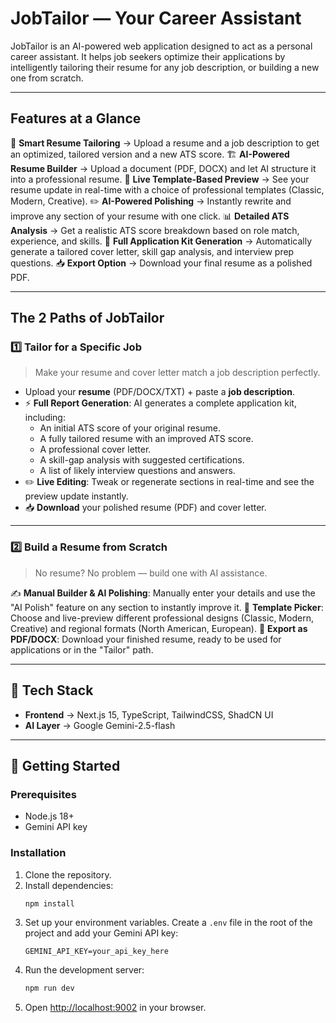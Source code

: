 # JobTailor — Your Career Assistant

JobTailor is an AI-powered web application designed to act as a personal career assistant. It helps job seekers optimize their applications by intelligently tailoring their resume for any job description, or building a new one from scratch.

---

##  Features at a Glance
📄 **Smart Resume Tailoring** → Upload a resume and a job description to get an optimized, tailored version and a new ATS score.
🏗️ **AI-Powered Resume Builder** → Upload a document (PDF, DOCX)  and let AI structure it into a professional resume.
🎨 **Live Template-Based Preview** → See your resume update in real-time with a choice of professional templates (Classic, Modern, Creative).
✏️ **AI-Powered Polishing** → Instantly rewrite and improve any section of your resume with one click.
📊 **Detailed ATS Analysis** → Get a realistic ATS score breakdown based on role match, experience, and skills.
🚀 **Full Application Kit Generation** → Automatically generate a tailored cover letter, skill gap analysis, and interview prep questions.
📥 **Export Option** → Download your final resume as a polished PDF.

---

##  The 2 Paths of JobTailor

### 1️⃣ Tailor for a Specific Job
> Make your resume and cover letter match a job description perfectly.
- Upload your **resume** (PDF/DOCX/TXT) + paste a **job description**.
- ⚡ **Full Report Generation**: AI generates a complete application kit, including:
  - An initial ATS score of your original resume.
  - A fully tailored resume with an improved ATS score.
  - A professional cover letter.
  - A skill-gap analysis with suggested certifications.
  - A list of likely interview questions and answers.
- ✏️ **Live Editing**: Tweak or regenerate sections in real-time and see the preview update instantly.
- 📥 **Download** your polished resume (PDF) and cover letter.

---

### 2️⃣ Build a Resume from Scratch
> No resume? No problem — build one with AI assistance.

✍️ **Manual Builder & AI Polishing**: Manually enter your details and use the "AI Polish" feature on any section to instantly improve it.
🎨 **Template Picker**: Choose and live-preview different professional designs (Classic, Modern, Creative) and regional formats (North American, European).
📂 **Export as PDF/DOCX**: Download your finished resume, ready to be used for applications or in the "Tailor" path.

---

## 🧠 Tech Stack
- **Frontend** → Next.js 15, TypeScript, TailwindCSS, ShadCN UI
- **AI Layer** → Google Gemini-2.5-flash

---

## 🚀 Getting Started

### Prerequisites
- Node.js 18+
- Gemini API key

### Installation
1.  Clone the repository.
2.  Install dependencies:
    ```bash
    npm install
    ```
3.  Set up your environment variables. Create a `.env` file in the root of the project and add your Gemini API key:
    ```
    GEMINI_API_KEY=your_api_key_here
    ```
4.  Run the development server:
    ```bash
    npm run dev
    ```
5.  Open [http://localhost:9002](http://localhost:9002) in your browser.
